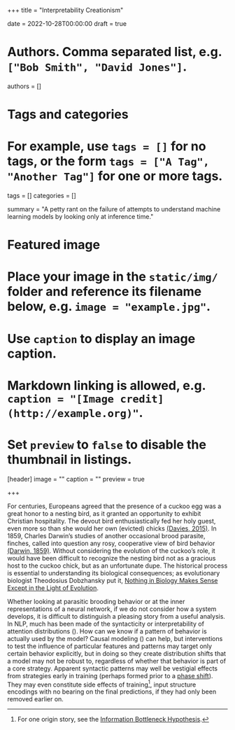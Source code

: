 +++
title = "Interpretability Creationism"

date = 2022-10-28T00:00:00
draft = true

# Authors. Comma separated list, e.g. `["Bob Smith", "David Jones"]`.
authors = []

# Tags and categories
# For example, use `tags = []` for no tags, or the form `tags = ["A Tag", "Another Tag"]` for one or more tags.
tags = []
categories = []

summary = "A petty rant on the failure of attempts to understand machine learning models by looking only at inference time."

# Featured image
# Place your image in the `static/img/` folder and reference its filename below, e.g. `image = "example.jpg"`.
# Use `caption` to display an image caption.
#   Markdown linking is allowed, e.g. `caption = "[Image credit](http://example.org)"`.
# Set `preview` to `false` to disable the thumbnail in listings.
[header]
image = ""
caption = ""
preview = true

+++


For centuries, Europeans agreed that the presence of a cuckoo egg was a great honor to a nesting bird, as it granted an opportunity to exhibit Christian hospitality. The devout bird enthusiastically fed her holy guest, even more so than she would her own (evicted) chicks [(Davies, 2015)](https://app.thestorygraph.com/books/37ed3b62-8a3a-448b-9e37-cd5e5f51c640). In 1859, Charles Darwin’s studies of another occasional brood parasite, finches, called into question any rosy, cooperative view of bird behavior [(Darwin, 1859)](https://app.thestorygraph.com/books/44185106-8198-42ef-bacf-8a9bf691e654). Without considering the evolution of the cuckoo’s role, it would have been difficult to recognize the nesting bird not as a gracious host to the cuckoo chick, but as an unfortunate dupe. The historical process is essential to understanding its biological consequences; as evolutionary biologist Theodosius Dobzhansky put it, [Nothing in Biology Makes Sense Except in the Light of Evolution](https://en.wikipedia.org/wiki/Nothing_in_Biology_Makes_Sense_Except_in_the_Light_of_Evolution#cite_note-Dobz_Nothing-1).


Whether looking at parasitic brooding behavior or at the inner representations of a neural network, if we do not consider how a system develops, it is difficult to distinguish a pleasing story from a useful analysis. In NLP, much has been made of the syntacticity or interpretability of attention distributions (). How can we know if a pattern of behavior is actually used by the model? Causal modeling () can help, but interventions to test the influence of particular features and patterns may target only certain behavior explicitly, but in doing so they create distribution shifts that a model may not be robust to, regardless of whether that behavior is part of a core strategy. Apparent syntactic patterns may well be vestigial effects from strategies early in training (perhaps formed prior to a [phase shift](https://transformer-circuits.pub/2022/in-context-learning-and-induction-heads/index.html#argument-phase-change)). They may even constitute side effects of training[^1], input structure encodings with no bearing on the final predictions, if they had only been removed earlier on.

[^1]: For one origin story, see the [Information Bottleneck Hypothesis](https://arxiv.org/abs/1703.00810).
